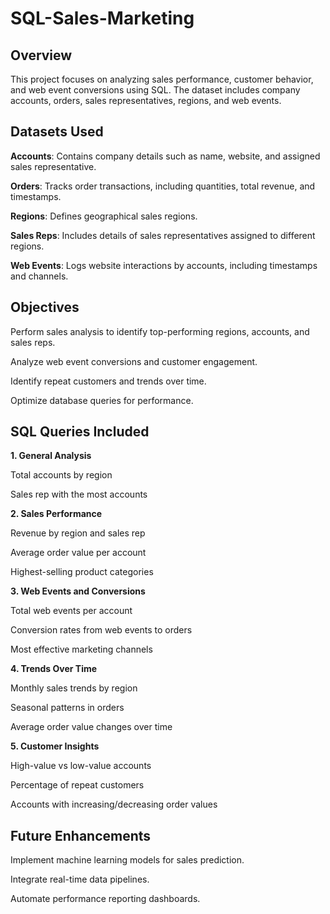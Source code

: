 # SQL-Sales-Marketing
## Overview

This project focuses on analyzing sales performance, customer behavior, and web event conversions using SQL. The dataset includes company accounts, orders, sales representatives, regions, and web events.

## Datasets Used

**Accounts**: Contains company details such as name, website, and assigned sales representative.

**Orders**: Tracks order transactions, including quantities, total revenue, and timestamps.

**Regions**: Defines geographical sales regions.

**Sales Reps**: Includes details of sales representatives assigned to different regions.

**Web Events**: Logs website interactions by accounts, including timestamps and channels.

## Objectives

Perform sales analysis to identify top-performing regions, accounts, and sales reps.

Analyze web event conversions and customer engagement.

Identify repeat customers and trends over time.

Optimize database queries for performance.

## SQL Queries Included

**1. General Analysis**

Total accounts by region

Sales rep with the most accounts

**2. Sales Performance**

Revenue by region and sales rep

Average order value per account

Highest-selling product categories

**3. Web Events and Conversions**

Total web events per account

Conversion rates from web events to orders

Most effective marketing channels

**4. Trends Over Time**

Monthly sales trends by region

Seasonal patterns in orders

Average order value changes over time

**5. Customer Insights**

High-value vs low-value accounts

Percentage of repeat customers

Accounts with increasing/decreasing order values

## Future Enhancements

Implement machine learning models for sales prediction.

Integrate real-time data pipelines.

Automate performance reporting dashboards.
